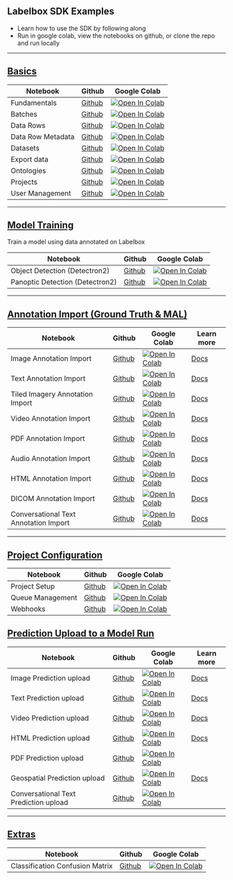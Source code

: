 ## Labelbox SDK Examples

- Learn how to use the SDK by following along
- Run in google colab, view the notebooks on github, or clone the repo and run locally

---

## [Basics](basics)

| Notebook          | Github                                   | Google Colab                                                                                                                                                                                        |
| ----------------- | ---------------------------------------- | --------------------------------------------------------------------------------------------------------------------------------------------------------------------------------------------------- |
| Fundamentals      | [Github](basics/basics.ipynb)            | [![Open In Colab](https://colab.research.google.com/assets/colab-badge.svg)](https://colab.research.google.com/github/Labelbox/labelbox-python/blob/master/examples/basics/basics.ipynb)            |
| Batches           | [Github](basics/batches.ipynb)           | [![Open In Colab](https://colab.research.google.com/assets/colab-badge.svg)](https://colab.research.google.com/github/Labelbox/labelbox-python/blob/master/examples/basics/batches.ipynb)           |
| Data Rows         | [Github](basics/data_rows.ipynb)         | [![Open In Colab](https://colab.research.google.com/assets/colab-badge.svg)](https://colab.research.google.com/github/Labelbox/labelbox-python/blob/master/examples/basics/data_rows.ipynb)         |
| Data Row Metadata | [Github](basics/data_row_metadata.ipynb) | [![Open In Colab](https://colab.research.google.com/assets/colab-badge.svg)](https://colab.research.google.com/github/Labelbox/labelbox-python/blob/master/examples/basics/data_row_metadata.ipynb) |
| Datasets          | [Github](basics/datasets.ipynb)          | [![Open In Colab](https://colab.research.google.com/assets/colab-badge.svg)](https://colab.research.google.com/github/Labelbox/labelbox-python/blob/master/examples/basics/datasets.ipynb)          |
| Export data       | [Github](exports/export_data.ipynb)       | [![Open In Colab](https://colab.research.google.com/assets/colab-badge.svg)](https://colab.research.google.com/github/Labelbox/labelbox-python/blob/master/examples/exports/export_data.ipynb)       |
| Ontologies        | [Github](basics/ontologies.ipynb)        | [![Open In Colab](https://colab.research.google.com/assets/colab-badge.svg)](https://colab.research.google.com/github/Labelbox/labelbox-python/blob/master/examples/basics/ontologies.ipynb)        |
| Projects          | [Github](basics/projects.ipynb)          | [![Open In Colab](https://colab.research.google.com/assets/colab-badge.svg)](https://colab.research.google.com/github/Labelbox/labelbox-python/blob/master/examples/basics/projects.ipynb)          |
| User Management   | [Github](basics/user_management.ipynb)   | [![Open In Colab](https://colab.research.google.com/assets/colab-badge.svg)](https://colab.research.google.com/github/Labelbox/labelbox-python/blob/master/examples/basics/user_management.ipynb)   |

---

## [Model Training](https://docs.labelbox.com/docs/integration-with-model-training-service)

Train a model using data annotated on Labelbox

| Notebook                        | Github                                                | Google Colab                                                                                                                                                                                                     |
| ------------------------------- | ----------------------------------------------------- | ---------------------------------------------------------------------------------------------------------------------------------------------------------------------------------------------------------------- |
| Object Detection (Detectron2)   | [Github](integrations/detectron2/coco_object.ipynb)   | [![Open In Colab](https://colab.research.google.com/assets/colab-badge.svg)](https://colab.research.google.com/github/Labelbox/labelbox-python/blob/master/examples/integrations/detectron2/coco_object.ipynb)   |
| Panoptic Detection (Detectron2) | [Github](integrations/detectron2/coco_panoptic.ipynb) | [![Open In Colab](https://colab.research.google.com/assets/colab-badge.svg)](https://colab.research.google.com/github/Labelbox/labelbox-python/blob/master/examples/integrations/detectron2/coco_panoptic.ipynb) |

---

## [Annotation Import (Ground Truth & MAL)](annotation_import)

| Notebook                              | Github                                           | Google Colab                                                                                                                                                                                                | Learn more                                                                         |
| ------------------------------------- | ------------------------------------------------ | ----------------------------------------------------------------------------------------------------------------------------------------------------------------------------------------------------------- | ---------------------------------------------------------------------------------- |
| Image Annotation Import               | [Github](annotation_import/image.ipynb)          | [![Open In Colab](https://colab.research.google.com/assets/colab-badge.svg)](https://colab.research.google.com/github/Labelbox/labelbox-python/blob/master/examples/annotation_import/image.ipynb)          | [Docs](https://docs.labelbox.com/reference/import-image-annotations)               |
| Text Annotation Import                | [Github](annotation_import/text.ipynb)           | [![Open In Colab](https://colab.research.google.com/assets/colab-badge.svg)](https://colab.research.google.com/github/Labelbox/labelbox-python/blob/master/examples/annotation_import/text.ipynb)           | [Docs](https://docs.labelbox.com/reference/import-text-annotations)                |
| Tiled Imagery Annotation Import       | [Github](annotation_import/tiled.ipynb)          | [![Open In Colab](https://colab.research.google.com/assets/colab-badge.svg)](https://colab.research.google.com/github/Labelbox/labelbox-python/blob/master/examples/annotation_import/tiled.ipynb)          | [Docs](https://docs.labelbox.com/reference/import-geospatial-annotations)          |
| Video Annotation Import               | [Github](annotation_import/video.ipynb)          | [![Open In Colab](https://colab.research.google.com/assets/colab-badge.svg)](https://colab.research.google.com/github/Labelbox/labelbox-python/blob/master/examples/annotation_import/video.ipynb)          | [Docs](https://docs.labelbox.com/reference/import-video-annotations)               |
| PDF Annotation Import                 | [Github](annotation_import/pdf.ipynb)            | [![Open In Colab](https://colab.research.google.com/assets/colab-badge.svg)](https://colab.research.google.com/github/Labelbox/labelbox-python/blob/master/examples/annotation_import/pdf.ipynb)            | [Docs](https://docs.labelbox.com/reference/import-document-annotations)            |
| Audio Annotation Import               | [Github](annotation_import/audio.ipynb)          | [![Open In Colab](https://colab.research.google.com/assets/colab-badge.svg)](https://colab.research.google.com/github/Labelbox/labelbox-python/blob/master/examples/annotation_import/audio.ipynb)          | [Docs](https://docs.labelbox.com/reference/import-audio-annotations)               |
| HTML Annotation Import                | [Github](annotation_import/html.ipynb)           | [![Open In Colab](https://colab.research.google.com/assets/colab-badge.svg)](https://colab.research.google.com/github/Labelbox/labelbox-python/blob/master/examples/annotation_import/html.ipynb)           | [Docs](https://docs.labelbox.com/reference/import-html-annotations)                |
| DICOM Annotation Import               | [Github](annotation_import/dicom.ipynb)          | [![Open In Colab](https://colab.research.google.com/assets/colab-badge.svg)](https://colab.research.google.com/github/Labelbox/labelbox-python/blob/master/examples/annotation_import/dicom.ipynb)          | [Docs](https://docs.labelbox.com/reference/import-dicom-annotations)               |
| Conversational Text Annotation Import | [Github](annotation_import/conversational.ipynb) | [![Open In Colab](https://colab.research.google.com/assets/colab-badge.svg)](https://colab.research.google.com/github/Labelbox/labelbox-python/blob/master/examples/annotation_import/conversational.ipynb) | [Docs](https://docs.labelbox.com/reference/import-conversational-text-annotations) |

---

## [Project Configuration](project_configuration)

| Notebook         | Github                                                 | Google Colab                                                                                                                                                                                                      |
| ---------------- | ------------------------------------------------------ | ----------------------------------------------------------------------------------------------------------------------------------------------------------------------------------------------------------------- |
| Project Setup    | [Github](project_configuration/project_setup.ipynb)    | [![Open In Colab](https://colab.research.google.com/assets/colab-badge.svg)](https://colab.research.google.com/github/Labelbox/labelbox-python/blob/master/examples/project_configuration/project_setup.ipynb)    |
| Queue Management | [Github](project_configuration/queue_management.ipynb) | [![Open In Colab](https://colab.research.google.com/assets/colab-badge.svg)](https://colab.research.google.com/github/Labelbox/labelbox-python/blob/master/examples/project_configuration/queue_management.ipynb) |
| Webhooks         | [Github](project_configuration/webhooks.ipynb)         | [![Open In Colab](https://colab.research.google.com/assets/colab-badge.svg)](https://colab.research.google.com/github/Labelbox/labelbox-python/blob/master/examples/project_configuration/webhooks.ipynb)         |

## [Prediction Upload to a Model Run](prediction_upload)

| Notebook                              | Github                                                       | Google Colab                                                                                                                                                                                                            | Learn more                                                                |
| ------------------------------------- | ------------------------------------------------------------ | ----------------------------------------------------------------------------------------------------------------------------------------------------------------------------------------------------------------------- | ------------------------------------------------------------------------- |
| Image Prediction upload               | [Github](prediction_upload/image_predictions.ipynb)          | [![Open In Colab](https://colab.research.google.com/assets/colab-badge.svg)](https://colab.research.google.com/github/Labelbox/labelbox-python/blob/master/examples/prediction_upload/image_predictions.ipynb)          | [Docs](https://docs.labelbox.com/reference/upload-image-predictions)      |
| Text Prediction upload                | [Github](prediction_upload/text_predictions.ipynb)           | [![Open In Colab](https://colab.research.google.com/assets/colab-badge.svg)](https://colab.research.google.com/github/Labelbox/labelbox-python/blob/master/examples/prediction_upload/text_predictions.ipynb)           | [Docs](https://docs.labelbox.com/reference/upload-text-predictions)       |
| Video Prediction upload               | [Github](prediction_upload/video_predictions.ipynb)          | [![Open In Colab](https://colab.research.google.com/assets/colab-badge.svg)](https://colab.research.google.com/github/Labelbox/labelbox-python/blob/master/examples/prediction_upload/video_predictions.ipynb)          | [Docs](https://docs.labelbox.com/reference/upload-video-predictions)      |
| HTML Prediction upload                | [Github](prediction_upload/html_predictions.ipynb)           | [![Open In Colab](https://colab.research.google.com/assets/colab-badge.svg)](https://colab.research.google.com/github/Labelbox/labelbox-python/blob/master/examples/prediction_upload/html_predictions.ipynb)           | [Docs](https://docs.labelbox.com/reference/upload-html-predictions)       |
| PDF Prediction upload                 | [Github](prediction_upload/pdf_predictions.ipynb)            | [![Open In Colab](https://colab.research.google.com/assets/colab-badge.svg)](https://colab.research.google.com/github/Labelbox/labelbox-python/blob/master/examples/prediction_upload/pdf_predictions.ipynb)            |
| Geospatial Prediction upload          | [Github](prediction_upload/geospatial_predictions.ipynb)     | [![Open In Colab](https://colab.research.google.com/assets/colab-badge.svg)](https://colab.research.google.com/github/Labelbox/labelbox-python/blob/master/examples/prediction_upload/geospatial_predictions.ipynb)     | [Docs](https://docs.labelbox.com/reference/upload-geospatial-predictions) |
| Conversational Text Prediction upload | [Github](prediction_upload/conversational_predictions.ipynb) | [![Open In Colab](https://colab.research.google.com/assets/colab-badge.svg)](https://colab.research.google.com/github/Labelbox/labelbox-python/blob/master/examples/prediction_upload/conversational_predictions.ipynb) |

---

## [Extras](extras)

| Notebook                        | Github                                                 | Google Colab                                                                                                                                                                                                      |
| ------------------------------- | ------------------------------------------------------ | ----------------------------------------------------------------------------------------------------------------------------------------------------------------------------------------------------------------- |
| Classification Confusion Matrix | [Github](extras/classification-confusion-matrix.ipynb) | [![Open In Colab](https://colab.research.google.com/assets/colab-badge.svg)](https://colab.research.google.com/github/Labelbox/labelbox-python/blob/master/examples/extras/classification-confusion-matrix.ipynb) |
